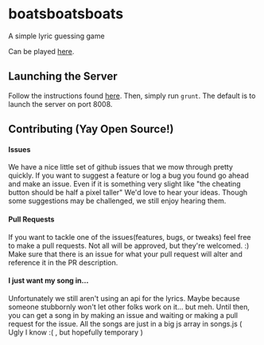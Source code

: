 boatsboatsboats
===============

A simple lyric guessing game


Can be played [here](http://cman131.github.io/boatsboatsboats).

## Launching the Server
Follow the instructions found [here](http://gruntjs.com/getting-started).  Then,
simply run `grunt`.  The default is to launch the server on port 8008.

## Contributing (Yay Open Source!)
<h4>Issues</h4>
<p>We have a nice little set of github issues that we mow through pretty quickly. If you want to suggest a feature or log a bug you found go ahead and make an issue. Even if it is something very slight like "the cheating button should be half a pixel taller" We'd love to hear your ideas. Though some suggestions may be challenged, we still enjoy hearing them.</p>
<h4>Pull Requests</h4>
<p>If you want to tackle one of the issues(features, bugs, or tweaks) feel free to make a pull requests. Not all will be approved, but they're welcomed. :) Make sure that there is an issue for what your pull request will alter and reference it in the PR description.</p>
<h4>I just want my song in...</h4>
<p>Unfortunately we still aren't using an api for the lyrics. Maybe because someone stubbornly won't let other folks work on it... but meh. Until then, you can get a song in by making an issue and waiting or making a pull request for the issue. All the songs are just in a big js array in songs.js ( Ugly I know :( , but hopefully temporary )</p>
